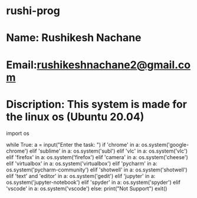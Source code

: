 # rushi-prog
# Name: Rushikesh Nachane
# Email:rushikeshnachane2@gmail.com
# Discription: This system is made for the linux os (Ubuntu 20.04)

import os

while True:
	a =  input("Enter the task: ")
	if 'chrome' in a:
		os.system('google-chrome')
	elif 'sublime' in a:
		os.system('subl')
	elif 'vlc' in a:
		os.system('vlc')
	elif 'firefox' in a:
		os.system('firefox')
	elif 'camera' in a:
		os.system('cheese')
	elif 'virtualbox' in a:
		os.system('virtualbox')
	elif 'pycharm' in a:
		os.system('pycharm-community')
	elif 'shotwell' in a:
		os.system('shotwell')
	elif 'text' and 'editor' in a:
		os.system('gedit')
	elif 'jupyter' in a:
		os.system('jupyter-notebook')
	elif 'spyder' in a:
		os.system('spyder')
	elif 'vscode' in a:
		os.system('vscode')
	else:
		print("Not Support")
		exit()
